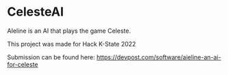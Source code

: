 # CelesteAI
AIeline is an AI that plays the game Celeste.

This project was made for Hack K-State 2022

Submission can be found here: https://devpost.com/software/aieline-an-ai-for-celeste

